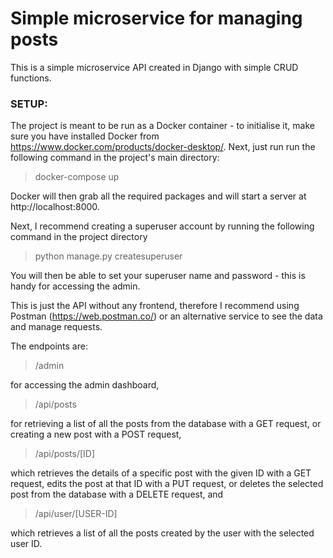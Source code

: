# Simple microservice for managing posts
 
This is a simple microservice API created in Django with simple CRUD functions.

### SETUP:
The project is meant to be run as a Docker container - to initialise it, make sure you have installed Docker from https://www.docker.com/products/docker-desktop/. Next, just run run the following command in the project's main directory: 

> docker-compose up

Docker will then grab all the required packages and will start a server at http://localhost:8000.

Next, I recommend creating a superuser account by running the following command in the project directory

> python manage.py createsuperuser

You will then be able to set your superuser name and password - this is handy for accessing the admin.

This is just the API without any frontend, therefore I recommend using Postman (https://web.postman.co/) or an alternative service to see the data and manage  requests.

The endpoints are:

> /admin

for accessing the admin dashboard,

> /api/posts

for retrieving a list of all the posts from the database with a GET request, or creating a new post with a POST request,

> /api/posts/[ID]

which retrieves the details of a specific post with the given ID with a GET request, edits the post at that ID with a PUT request, or deletes the selected post from the database with a DELETE request, and

> /api/user/[USER-ID]

which retrieves a list of all the posts created by the user with the selected user ID.

